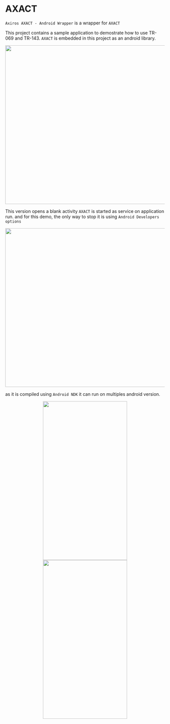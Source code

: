 # AXACT
`Axiros AXACT - Android Wrapper` is a wrapper for `AXACT`

This project contains a sample application to demostrate how to use TR-069 and TR-143.
`AXACT` is embedded in this project as an android library.

<p align="center" >
<img src="http://bzero.github.io/assets/images/Screenshot_2017-07-12%2010-32-09.png" width="800" height="500"/>
</p>

This version opens a blank activity `AXACT` is started as service on application run. and for this demo, the only way to stop it is using `Android Developers options`

<p align="center" >
<img src="http://bzero.github.io/assets/images/Screenshot_2017-07-12-10-04-26.png" width="800" height="500"/>
</p>

as it is compiled using `Android NDK` it can run on multiples android version.

<p align="center" >
<img src="http://bzero.github.io/assets/images/Screenshot_20170712-101615.png" width="266" height="500"/>
<img src="http://bzero.github.io/assets/images/Screenshot_20170712-101618.png" width="266" height="500"/>
</p>

